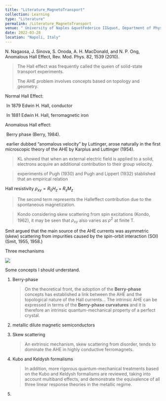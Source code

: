 ```yaml
---
title: "Literature_MagnetoTransport"
collection: Learning
type: "Literature"
permalink: /Literature_MagnetoTransport
venue: " University of Naples &quotFederico II&quot, Department of Physics"
date: 2022-03-28
location: "Napoli, Italy"
---
```




N. Nagaosa, J. Sinova, S. Onoda, A. H. MacDonald, and N. P. Ong, Anomalous Hall Effect, Rev. Mod. Phys. 82, 1539 (2010).

>The Hall effect was frequently called the queen of solid-state transport experiments. 
>
>The AHE problem involves concepts based on topology and geometry.

Normal Hall Effect:  

​	In 1879 Edwin H. Hall, conductor

​	In 1881 Edwin H. Hall, ferromagnetic iron 

Anomalous Hall effect: 

​	Berry phase (Berry, 1984).

​	 earlier dubbed “anomalous velocity” by Luttinger, arose naturally in the first microscopic theory of the AHE by Karplus and Luttinger (1954).

> KL showed that when an external electric field is applied to a solid, electrons acquire an additional contribution to their group velocity.

> experiments of Pugh (1930) and Pugh and Lippert (1932) stablished that an empirical relation

Hall resistivity $\rho_{xy} = R_0H_z + R_sM_z$

> The second term represents the Halleffect contribution due to the spontaneous magnetization.

> Kondo considering skew scattering from spin excitations (Kondo, 1962), it may be seen that $\rho_{xy}$ also varies as $\rho^2$ at finite T.

Smit argued that the main source of the AHE currents
was asymmetric (skew) scattering from impurities caused
by the spin-orbit interaction (SOI) (Smit, 1955, 1958.)



Three mechanisms

<img src = 'https://journals.aps.org/rmp/article/10.1103/RevModPhys.82.1539/figures/3/medium'>







Some concepts I should understand.

1. Berry-phase

   >On the theoretical front, the adoption of the **Berry-phase**
   >concepts has established a link between the AHE and the topological nature of the 	Hall currents... The intrinsic AHE can be expressed in terms of the
   >**Berry-phase curvatures** and it is therefore an intrinsic quantum-mechanical property of a perfect crystal.

2. metallic dilute magnetic semiconductors

3. Skew scattering 

   > An extrinsic mechanism, skew scattering from disorder, tends to dominate the AHE in highly conductive ferromagnets.

4. Kubo and Keldysh formalisms

   >In addition, more rigorous quantum-mechanical treatments based on
   >the Kubo and Keldysh formalisms are reviewed, taking into account multiband effects, and
   >demonstrate the equivalence of all three linear response theories in the metallic regime.

2. 
